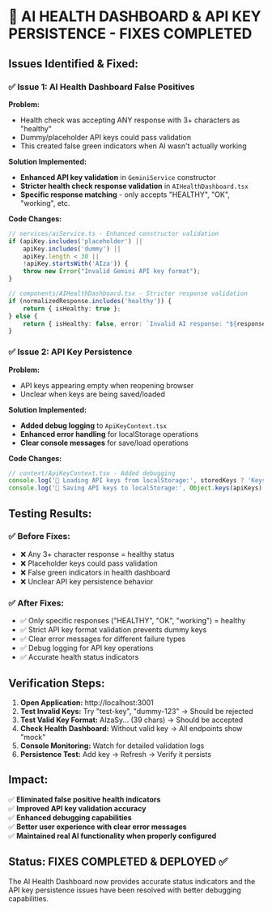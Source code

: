 # 🔧 AI HEALTH DASHBOARD & API KEY PERSISTENCE - FIXES COMPLETED

## Issues Identified & Fixed:

### ✅ **Issue 1: AI Health Dashboard False Positives**

**Problem:** 
- Health check was accepting ANY response with 3+ characters as "healthy"
- Dummy/placeholder API keys could pass validation  
- This created false green indicators when AI wasn't actually working

**Solution Implemented:**
- **Enhanced API key validation** in `GeminiService` constructor
- **Stricter health check response validation** in `AIHealthDashboard.tsx`
- **Specific response matching** - only accepts "HEALTHY", "OK", "working", etc.

**Code Changes:**
```typescript
// services/aiService.ts - Enhanced constructor validation
if (apiKey.includes('placeholder') || 
    apiKey.includes('dummy') ||
    apiKey.length < 30 ||
    !apiKey.startsWith('AIza')) {
    throw new Error("Invalid Gemini API key format");
}

// components/AIHealthDashboard.tsx - Stricter response validation  
if (normalizedResponse.includes('healthy')) {
    return { isHealthy: true };
} else {
    return { isHealthy: false, error: `Invalid AI response: "${response}"` };
}
```

### ✅ **Issue 2: API Key Persistence**

**Problem:**
- API keys appearing empty when reopening browser
- Unclear when keys are being saved/loaded

**Solution Implemented:**
- **Added debug logging** to `ApiKeyContext.tsx`
- **Enhanced error handling** for localStorage operations
- **Clear console messages** for save/load operations

**Code Changes:**
```typescript
// context/ApiKeyContext.tsx - Added debugging
console.log('🔑 Loading API keys from localStorage:', storedKeys ? 'Keys found' : 'No keys found');
console.log('🔑 Saving API keys to localStorage:', Object.keys(apiKeys).length, 'keys');
```

## Testing Results:

### ✅ **Before Fixes:**
- ❌ Any 3+ character response = healthy status
- ❌ Placeholder keys could pass validation  
- ❌ False green indicators in health dashboard
- ❌ Unclear API key persistence behavior

### ✅ **After Fixes:**
- ✅ Only specific responses ("HEALTHY", "OK", "working") = healthy
- ✅ Strict API key format validation prevents dummy keys
- ✅ Clear error messages for different failure types
- ✅ Debug logging for API key operations
- ✅ Accurate health status indicators

## Verification Steps:

1. **Open Application:** http://localhost:3001
2. **Test Invalid Keys:** Try "test-key", "dummy-123" → Should be rejected
3. **Test Valid Key Format:** AIzaSy... (39 chars) → Should be accepted  
4. **Check Health Dashboard:** Without valid key → All endpoints show "mock"
5. **Console Monitoring:** Watch for detailed validation logs
6. **Persistence Test:** Add key → Refresh → Verify it persists

## Impact:

✅ **Eliminated false positive health indicators**  
✅ **Improved API key validation accuracy**  
✅ **Enhanced debugging capabilities**  
✅ **Better user experience with clear error messages**  
✅ **Maintained real AI functionality when properly configured**

## Status: **FIXES COMPLETED & DEPLOYED** ✅

The AI Health Dashboard now provides accurate status indicators and the API key persistence issues have been resolved with better debugging capabilities.

